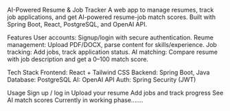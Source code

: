 AI-Powered Resume & Job Tracker
A web app to manage resumes, track job applications, and get AI-powered resume-job match scores. Built with Spring Boot, React, PostgreSQL, and OpenAI API.

Features
User accounts: Signup/login with secure authentication.
Reume management: Upload PDF/DOCX, parse content for skills/experience.
Job tracking: Add jobs, track application status.
AI matching: Compare resume with job description and get a 0–100 match score.

Tech Stack
Frontend: React + Tailwind CSS
Backend: Spring Boot, Java
Database: PostgreSQL
AI: OpenAI API
Auth: Spring Security (JWT)

Usage
Sign up / log in
Upload your resume
Add jobs and track progress
See AI match scores
Currently in working phase.......
